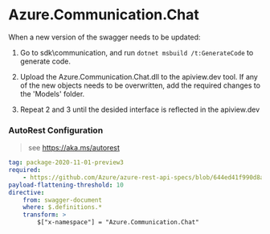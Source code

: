 # Azure.Communication.Chat

When a new version of the swagger needs to be updated:

1. Go to sdk\communication, and run `dotnet msbuild /t:GenerateCode` to generate code.
2. Upload the Azure.Communication.Chat.dll to the apiview.dev tool.
   If any of the new objects needs to be overwritten, add the required changes to the 'Models' folder.

3. Repeat 2 and 3 until the desided interface is reflected in the apiview.dev

### AutoRest Configuration

> see https://aka.ms/autorest

```yaml
tag: package-2020-11-01-preview3
required:
    - https://github.com/Azure/azure-rest-api-specs/blob/644ed41f990d8adc0edc7aa81e5f03b7ddc493f0/specification/communication/data-plane/readme.md
payload-flattening-threshold: 10
directive:
    from: swagger-document
    where: $.definitions.*
    transform: >
        $["x-namespace"] = "Azure.Communication.Chat"
```
